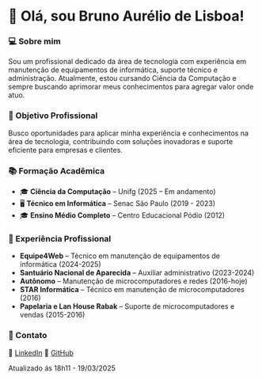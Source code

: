 # 👋 Olá, sou Bruno Aurélio de Lisboa!

### 💻 Sobre mim
Sou um profissional dedicado da área de tecnologia com experiência em manutenção de equipamentos de informática, suporte técnico e administração. Atualmente, estou cursando Ciência da Computação e sempre buscando aprimorar meus conhecimentos para agregar valor onde atuo.

### 🎯 Objetivo Profissional
Busco oportunidades para aplicar minha experiência e conhecimentos na área de tecnologia, contribuindo com soluções inovadoras e suporte eficiente para empresas e clientes.

### 📚 Formação Acadêmica
- 🎓 **Ciência da Computação** – Unifg (2025 – Em andamento)
- 🖥 **Técnico em Informática** – Senac São Paulo (2019 - 2023)
- 🎓 **Ensino Médio Completo** – Centro Educacional Pódio (2012)

### 💼 Experiência Profissional
- **Equipe4Web** – Técnico em manutenção de equipamentos de informática (2024-2025)
- **Santuário Nacional de Aparecida** – Auxiliar administrativo (2023-2024)
- **Autônomo** – Manutenção de microcomputadores e redes (2016-hoje)
- **STAR Informática** – Técnico em manutenção de microcomputadores (2016)
- **Papelaria e Lan House Rabak** – Suporte de microcomputadores e vendas (2015-2016)

### 📎 Contato
🔗 [LinkedIn](https://www.linkedin.com/in/brunoaureliodelisboa/)
🔗 [GitHub](https://github.com/brunoaureliodelisboa)

Atualizado ás 18h11 - 19/03/2025
